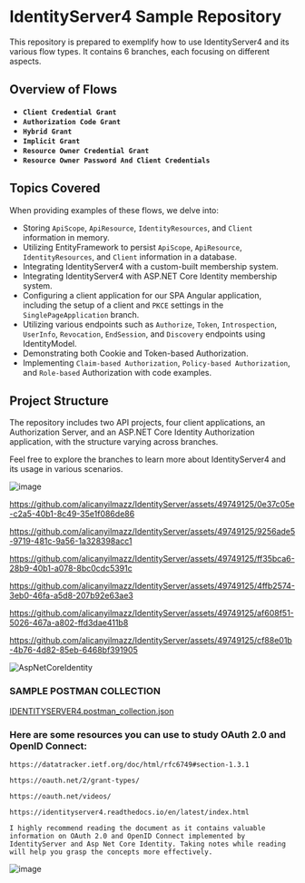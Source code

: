 # IdentityServer4 Sample Repository

This repository is prepared to exemplify how to use IdentityServer4 and its various flow types. It contains 6 branches, each focusing on different aspects.
## Overview of Flows

- **`Client Credential Grant`**
- **`Authorization Code Grant`**
- **`Hybrid Grant`**
- **`Implicit Grant`**
- **`Resource Owner Credential Grant`**
- **`Resource Owner Password And Client Credentials`**


## Topics Covered

When providing examples of these flows, we delve into:

- Storing `ApiScope`, `ApiResource`, `IdentityResources`, and `Client` information in memory.
- Utilizing EntityFramework to persist `ApiScope`, `ApiResource`, `IdentityResources`, and `Client` information in a database.
- Integrating IdentityServer4 with a custom-built membership system.
- Integrating IdentityServer4 with ASP.NET Core Identity membership system.
- Configuring a client application for our SPA Angular application, including the setup of a client and `PKCE` settings in the `SinglePageApplication` branch.
- Utilizing various endpoints such as `Authorize`, `Token`, `Introspection`, `UserInfo`, `Revocation`, `EndSession`, and `Discovery` endpoints using IdentityModel.
- Demonstrating both Cookie and Token-based Authorization.
- Implementing `Claim-based Authorization`, `Policy-based Authorization`, and `Role-based` Authorization with code examples.

## Project Structure

The repository includes two API projects, four client applications, an Authorization Server, and an ASP.NET Core Identity Authorization application, with the structure varying across branches.

Feel free to explore the branches to learn more about IdentityServer4 and its usage in various scenarios.

![image](https://github.com/alicanyilmazz/IdentityServer/assets/49749125/9b516351-801e-4d35-bfe0-d31ff6e98b51)

https://github.com/alicanyilmazz/IdentityServer/assets/49749125/0e37c05e-c2a5-40b1-8c49-35e1f086de86

https://github.com/alicanyilmazz/IdentityServer/assets/49749125/9256ade5-9719-481c-9a56-1a328398acc1

https://github.com/alicanyilmazz/IdentityServer/assets/49749125/ff35bca6-28b9-40b1-a078-8bc0cdc5391c

https://github.com/alicanyilmazz/IdentityServer/assets/49749125/4ffb2574-3eb0-46fa-a5d8-207b92e63ae3

https://github.com/alicanyilmazz/IdentityServer/assets/49749125/af608f51-5026-467a-a802-ffd3dae411b8

https://github.com/alicanyilmazz/IdentityServer/assets/49749125/cf88e01b-4b76-4d82-85eb-6468bf391905

![AspNetCoreIdentity](https://github.com/alicanyilmazz/IdentityServer/assets/49749125/fcd55edb-efd5-42f3-8978-42a7ea1983cd)

### SAMPLE POSTMAN COLLECTION

[IDENTITYSERVER4.postman_collection.json](https://github.com/alicanyilmazz/IdentityServer/files/14551549/IDENTITYSERVER4.postman_collection.json)

###  Here are some resources you can use to study OAuth 2.0 and OpenID Connect:

`https://datatracker.ietf.org/doc/html/rfc6749#section-1.3.1`

`https://oauth.net/2/grant-types/`

`https://oauth.net/videos/`

`https://identityserver4.readthedocs.io/en/latest/index.html`

`I highly recommend reading the document as it contains valuable information on OAuth 2.0 and OpenID Connect implemented by IdentityServer and Asp Net Core Identity. Taking notes while reading will help you grasp the concepts more effectively.`

![image](https://github.com/alicanyilmazz/IdentityServer/assets/49749125/f8c92360-381d-40b6-950b-221272817cf8)
